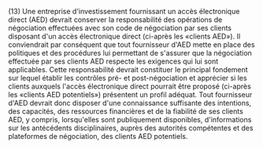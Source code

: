 (13) Une entreprise d'investissement fournissant un accès électronique direct (AED) devrait conserver la responsabilité des opérations de négociation effectuées avec son code de négociation par ses clients disposant d'un accès électronique direct (ci-après les «clients AED»). Il conviendrait par conséquent que tout fournisseur d'AED mette en place des politiques et des procédures lui permettant de s'assurer que la négociation effectuée par ses clients AED respecte les exigences qui lui sont applicables. Cette responsabilité devrait constituer le principal fondement sur lequel établir les contrôles pré- et post-négociation et apprécier si les clients auxquels l'accès électronique direct pourrait être proposé (ci-après les «clients AED potentiels») présentent un profil adéquat. Tout fournisseur d'AED devrait donc disposer d'une connaissance suffisante des intentions, des capacités, des ressources financières et de la fiabilité de ses clients AED, y compris, lorsqu'elles sont publiquement disponibles, d'informations sur les antécédents disciplinaires, auprès des autorités compétentes et des plateformes de négociation, des clients AED potentiels.